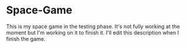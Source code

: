 # Space-Game
This is my space game in the testing phase. It's not fully working at the moment but I'm working on it to finish it. I'll edit this description when I finish the game.
